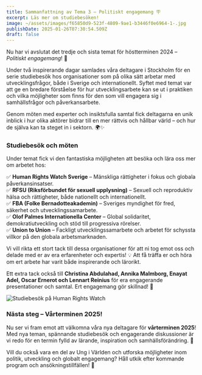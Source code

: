 ```yaml
---
title: Sammanfattning av Tema 3 – Politiskt engagemang 🪧
excerpt: Läs mer om studiebesöken!
image: ~/assets/images/f65850d9-523f-4809-9ae1-b3446f0e6964-1-.jpg
publishDate: 2025-01-26T07:30:54.509Z
draft: false
---
```

<!--StartFragment-->

Nu har vi avslutat det tredje och sista temat för höstterminen 2024 – *Politiskt engagemang*! 🎉

Under två inspirerande dagar samlades våra deltagare i Stockholm för en serie studiebesök hos organisationer som på olika sätt arbetar med utvecklingsfrågor, både i Sverige och internationellt. Syftet med temat var att ge en bredare förståelse för hur utvecklingsarbete kan se ut i praktiken och vilka möjligheter som finns för den som vill engagera sig i samhällsfrågor och påverkansarbete.

Genom möten med experter och insiktsfulla samtal fick deltagarna en unik inblick i hur olika aktörer bidrar till en mer rättvis och hållbar värld – och hur de själva kan ta steget in i sektorn. 🌍✨

### **Studiebesök och möten**

Under temat fick vi den fantastiska möjligheten att besöka och lära oss mer om arbetet hos:

✅ **Human Rights Watch Sverige** – Mänskliga rättigheter i fokus och globala påverkansinsatser.\
✅ **RFSU (Riksförbundet för sexuell upplysning)** – Sexuell och reproduktiv hälsa och rättigheter, både nationellt och internationellt.\
✅ **FBA (Folke Bernadotteakademin)** – Sveriges myndighet för fred, säkerhet och utvecklingssamarbete.\
✅ **Olof Palmes Internationella Center** – Global solidaritet, demokratiutveckling och stöd till progressiva rörelser.\
✅ **Union to Union** – Fackligt utvecklingssamarbete och arbetet för schyssta villkor på den globala arbetsmarknaden.

Vi vill rikta ett stort tack till dessa organisationer för att ni tog emot oss och delade med er av era erfarenheter och expertis! 💡 Att få träffa er och höra om ert arbete har varit både inspirerande och lärorikt.

Ett extra tack också till **Christina Abdulahad, Annika Malmborg, Enayat Adel, Oscar Ernerot och Lennart Reinius** för era engagerande presentationer och samtal. Ert engagemang gör skillnad! 🙏

![Studiebesök på Human Rights Watch](~/assets/images/567b255a-b1fe-43d5-b626-ed2b9fe1c84d.jpg)

### **Nästa steg – Vårterminen 2025!**

Nu ser vi fram emot att välkomna våra nya deltagare för **vårterminen 2025**! Med nya teman, spännande studiebesök och engagerande diskussioner är vi redo för en termin fylld av lärande, inspiration och samhällsförändring. 🚀

Vill du också vara en del av Ung i Världen och utforska möjligheter inom politik, utveckling och globalt engagemang? Håll utkik efter kommande program och ansökningstillfällen! 💙

<!--EndFragment-->